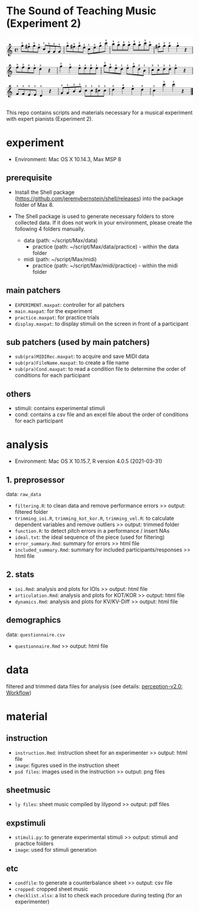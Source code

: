 # The Sound of Teaching Music  (Experiment 2)

![](material/etc/cropped/stim_n.png)

This repo contains scripts and materials necessary for a musical experiment with expert pianists (Experiment 2).

# experiment
- Environment: Mac OS X 10.14.3, Max MSP 8

## prerequisite
- Install the Shell package (https://github.com/jeremybernstein/shell/releases) into the package folder of Max 8.

- The Shell package is used to generate necessary folders to store collected data. If it does not work in your environment, please create the following 4 folders manually.
    + data (path: ~/script/Max/data)
        + practice (path: ~/script/Max/data/practice) - within the data folder
    + midi (path: ~/script/Max/midi)
        + practice (path: ~/script/Max/midi/practice) - within the midi folder
   
## main patchers
- `EXPERIMENT.maxpat`: controller for all patchers
- `main.maxpat`: for the experiment
- `practice.maxpat`: for practice trials
- `display.maxpat`: to display stimuli on the screen in front of a participant

## sub patchers (used by main patchers)
- `sub(pra)MIDIRec.maxpat`: to acquire and save MIDI data
- `sub(pra)FileName.maxpat`: to create a file name
- `sub(pra)Cond.maxpat`: to read a condition file to determine the order of conditions for each participant

## others
- stimuli: contains experimental stimuli
- cond: contains a csv file and an excel file about the order of conditions for each participant

# analysis
- Environment: Mac OS X 10.15.7, R version 4.0.5 (2021-03-31)

## 1. preprosessor
data: `raw_data`
- `filtering.R`: to clean data and remove performance errors >> output: filtered folder
- `trimming_ioi.R`, `trimming_kot_kor.R`, `trimming_vel.R`: to calculate dependent variables and remove outliers >> output: trimmed folder
- `function.R`: to detect pitch errors in a performance / insert NAs
- `ideal.txt`: the ideal sequence of the piece (used for filtering)
- `error_summary.Rmd`: summary for errors >> html file
- `included_summary.Rmd`: summary for included participants/responses >> html file

## 2. stats
- `ioi.Rmd`: analysis and plots for IOIs >> output: html file
- `articulation.Rmd`: analysis and plots for KOT/KOR >> output: html file
- `dynamics.Rmd`: analysis and plots for KV/KV-Diff >> output: html file

## demographics
data: `questionnaire.csv`
- `questionnaire.Rmd` >> output: html file

# data
filtered and trimmed data files for analysis (see details: [perception-v2.0: Workflow](https://github.com/atsukotominaga/music-teaching/tree/main/experiment-2/analysis/preprocessor))

# material
## instruction
- `instruction.Rmd`: instruction sheet for an experimenter >> output: html file
- `image`: figures used in the instruction sheet
- `psd files`: images used in the instruction >> output: png files

## sheetmusic
- `ly files`: sheet music compiled by lilypond >> output: pdf files

## expstimuli
- `stimuli.py`: to generate experimental stimuli >> output: stimuli and practice folders
- `image`: used for stimuli generation

## etc
- `condfile`: to generate a counterbalance sheet >> output: csv file
- `cropped`: cropped sheet music
- `checklist.xlsx`: a list to check each procedure during testing (for an experimenter)
